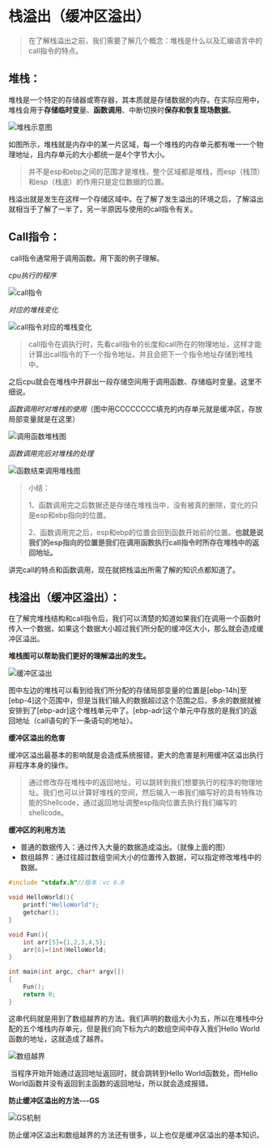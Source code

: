 # 栈溢出（缓冲区溢出）

> 在了解栈溢出之前，我们需要了解几个概念：堆栈是什么以及汇编语言中的call指令的特点。

## 堆栈：

​		堆栈是一个特定的存储器或寄存器，其本质就是存储数据的内存。在实际应用中，堆栈会用于**存储临时变**量、**函数调用**、中断切换时**保存和恢复现场数据**。

![堆栈示意图](https://gitee.com/ah-pull-the-crotch/image/raw/master/%E5%A0%86%E6%A0%88%E7%A4%BA%E6%84%8F%E5%9B%BE.png)

​		如图所示，堆栈就是内存中的某一片区域，每一个堆栈的内存单元都有唯一一个物理地址，且内存单元的大小都统一是4个字节大小。

> 并不是esp和ebp之间的范围才是堆栈，整个区域都是堆栈，而esp（栈顶）和esp（栈底）的作用只是定位数据的位置。

​		栈溢出就是发生在这样一个存储区域中。在了解了发生溢出的环境之后，了解溢出就相当于了解了一半了，另一半原因与使用的call指令有关。

## Call指令：

​		call指令通常用于调用函数。用下面的例子理解。

*cpu执行的程序*

![call指令](https://gitee.com/ah-pull-the-crotch/image/raw/master/call%E6%8C%87%E4%BB%A4.png)

*对应的堆栈变化*

![call指令对应的堆栈变化](https://gitee.com/ah-pull-the-crotch/image/raw/master/call%E6%8C%87%E4%BB%A4%E5%AF%B9%E5%BA%94%E7%9A%84%E5%A0%86%E6%A0%88%E5%8F%98%E5%8C%96.png)

> call指令在调执行时，先看call指令的长度和call所在的物理地址，这样才能计算出call指令的下一个指令地址。并且会把下一个指令地址存储到堆栈中。

​		之后cpu就会在堆栈中开辟出一段存储空间用于调用函数、存储临时变量。这里不细说。

*函数调用时对堆栈的使用*（图中用CCCCCCCC填充的内存单元就是缓冲区，存放局部变量就是在这里）

![调用函数堆栈图](https://gitee.com/ah-pull-the-crotch/image/raw/master/%E5%87%BD%E6%95%B0%E8%B0%83%E7%94%A8%E5%A0%86%E6%A0%88%E5%9B%BE.png)

*函数调用完后对堆栈的处理*

![函数结束调用堆栈图](https://gitee.com/ah-pull-the-crotch/image/raw/master/%E5%87%BD%E6%95%B0%E8%B0%83%E7%94%A8%E7%BB%93%E6%9D%9F%E5%A0%86%E6%A0%88%E5%9B%BE.png)

> 小结：
>
> 1、函数调用完之后数据还是存储在堆栈当中，没有被真的删除，变化的只是esp和ebp指向的位置。
>
> 2、函数调用完之后，esp和ebp的位置会回到函数开始前的位置。**也就是说我们的esp指向的位置是我们在调用函数执行call指令时所存在堆栈中的返回地址。**

​		讲完call的特点和函数调用，现在就把栈溢出所需了解的知识点都知道了。

## 栈溢出（缓冲区溢出）：

​		在了解完堆栈结构和call指令后，我们可以清楚的知道如果我们在调用一个函数时传入一个数据，如果这个数据大小超过我们所分配的缓冲区大小，那么就会造成缓冲区溢出。

**堆栈图可以帮助我们更好的理解溢出的发生。**

![缓冲区溢出](https://gitee.com/ah-pull-the-crotch/image/raw/master/%E7%BC%93%E5%86%B2%E5%8C%BA%E6%BA%A2%E5%87%BA.png)

​		图中左边的堆栈可以看到给我们所分配的存储局部变量的位置是[ebp-14h]至[ebp-4]这个范围中，但是当我们输入的数据超过这个范围之后，多余的数据就被安排到了[ebp-adr]这个堆栈单元中了。[ebp-adr]这个单元中存放的是我们的返回地址（call语句的下一条语句的地址）。

**缓冲区溢出的危害**

​		缓冲区溢出最基本的影响就是会造成系统报错，更大的危害是利用缓冲区溢出执行非程序本身的操作。

> 通过修改存在堆栈中的返回地址，可以跳转到我们想要执行的程序的物理地址。我们也可以计算好堆栈的空间，然后输入一串我们编写好的具有特殊功能的Shellcode，通过返回地址调整esp指向位置去执行我们编写的shellcode。

**缓冲区的利用方法**

- 普通的数据传入：通过传入大量的数据造成溢出。（就像上面的图）
- 数组越界：通过往超过数组空间大小的位置传入数据，可以指定修改堆栈中的数据。

```c
#include "stdafx.h"//版本：vc 6.0

void HelloWorld(){
	printf("HelloWorld");
	getchar();
}

void Fun(){
	int arr[5]={1,2,3,4,5};
	arr[6]=(int)HelloWorld;
}

int main(int argc, char* argv[])
{
	Fun();
	return 0;
}
```

​		这串代码就是用到了数组越界的方法。我们声明的数组大小为五，所以在堆栈中分配的五个堆栈内存单元，但是我们向下标为六的数组空间中存入我们Hello World函数的地址，这就造成了越界。

![数组越界](https://gitee.com/ah-pull-the-crotch/image/raw/master/%E6%95%B0%E7%BB%84%E8%B6%8A%E7%95%8C.png)

​		当程序开始开始通过返回地址返回时，就会跳转到Hello World函数处，而Hello World函数并没有返回到主函数的返回地址，所以就会造成报错。

**防止缓冲区溢出的方法---GS**

![GS机制](https://gitee.com/ah-pull-the-crotch/image/raw/master/GS%E6%9C%BA%E5%88%B6.png)

​		防止缓冲区溢出和数组越界的方法还有很多，以上也仅是缓冲区溢出的基本知识。